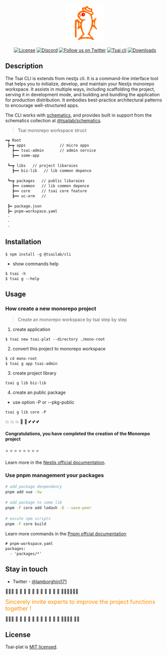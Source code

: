 <p align="center" >
  <a href="https://github.com/lotolab" target="blank"><img src="./docs/lotolab_golden.svg" width="120" alt="Tsai Logo" /></a>
</p>

<p align="center">
  <a href="https://www.npmjs.com/~tsailab" target="_blank"><img src="https://img.shields.io/npm/l/%40tsailab%2Fcli?color=%23FFDEAD&label=TSAI" alt="License" /></a>
  <a href="https://discord.gg/lotolab" target="_blank"><img src="https://img.shields.io/badge/discord-online-brightgreen.svg" alt="Discord"/></a>
  <a href="https://x.com/lamborghini171" target="_blank"><img src="https://img.shields.io/twitter/follow/nestframework.svg?style=social&label=Follow" alt="Follow us on Twitter"></a>  
  <a href="https://www.npmjs.com/~tsailab" target="_blank"><img src="https://img.shields.io/npm/v/@tsailab/cli.svg?label=@tsailab/cli" alt="Tsai cli" /></a>
  <a href="https://www.npmjs.com/~tsailab" target="_blank"><img src="https://img.shields.io/npm/dm/%40tsailab%2Fcli?style=flat&logoColor=%23FA0809" alt="Downloads" /></a>
</p>

## Description

The Tsai CLI is extends from nestjs cli.
It is a command-line interface tool that helps you to initialize, develop, and maintain your Nestjs monorepo workspace. It assists in multiple ways, including scaffolding the project, serving it in development mode, and building and bundling the application for production distribution. It embodies best-practice architectural patterns to encourage well-structured apps.

The CLI works with [schematics](https://github.com/angular/angular-cli/tree/master/packages/angular_devkit/schematics), and provides built in support from the schematics collection at [@tsailab/schematics](https://github.com/lotolab/tsai-schematics).

> Tsai monorepo workspace struct

```text
━┳ Root
 ┣━┳ apps               // micro apps
   ┣━━ tsai-admin       // admin service
   ┣━━ some-app

 ┗━┳ libs   // project libaraies  
   ┣━━ biz-lib   // lib common depence

 ┗━┳ packages   // public libaraies  
   ┣━━ common   // lib common depence
   ┣━━ core     // tsai core feature
   ┣━━ uc-orm   // 

 ┣━ package.json
 ┣━ pnpm-workspace.yaml
 ·
 ·
 ·
```

## Installation
```
$ npm install -g @tsailab/cli
```

- show commands help

```
$ tsai -h
$ tsai g --help
```

## Usage

### How create a new monorepo project

> Create an monorepo workspace by tsai step by step

1. create application

```
$ tsai new tsai-plat --directory ./mono-root
```

2. convert this project to monorepo workspace

```
$ cd mono-root
$ tsai g app tsai-admin 
```

3. create project library 

```
tsai g lib biz-lib
```

4. create an public package 

  - <p color="red"> use option -P or --pkg-public </p>

```
tsai g lib core -P
```


:boom: :boom: :boom: :star2: :star2: :two_hearts: :two_hearts: :two_hearts:

<h4 align="left">
Congratulations, you have completed the creation of the Monorepo project
</h4>

:star: :star: :star: :star: :star: :star: :star: :star:


Learn more in the [Nestjs official documentation](https://docs.nestjs.com/cli/overview).

### Use pnpm management your packages



```bash
# add package denpendency  
pnpm add vue -Sw

# add package to some lib
pnpm -F core add lodash -D --save-peer 

# excute npm scripts
pnpm -F core build
```

Learn more commands in the [Pnpm offcial documentation](https://pnpm.io/workspaces)
 

```
# pnpm-workspace.yaml
packages:
  - 'packages/*'
```

## Stay in touch

- Twitter - [@lamborghini171](https://twitter.com/lamborghini171)

:revolving_hearts::revolving_hearts::revolving_hearts: :raising_hand: :raising_hand: :raising_hand: :raising_hand: :raising_hand: :raising_hand: :raising_hand: :raising_hand: :raising_hand: :raising_hand: :raising_hand: :raising_hand::raising_hand::raising_hand::revolving_hearts::revolving_hearts::revolving_hearts:

<font color=#ff8f00 size=4>
Sincerely invite experts to improve the project functions together !
</font>

:revolving_hearts::revolving_hearts::revolving_hearts: :raising_hand: :raising_hand: :raising_hand: :raising_hand: :raising_hand: :raising_hand: :raising_hand: :raising_hand: :raising_hand: :raising_hand: :raising_hand: :raising_hand::raising_hand::raising_hand::revolving_hearts: :revolving_hearts::revolving_hearts:

## License

Tsai-plat is [MIT licensed](LICENSE).
